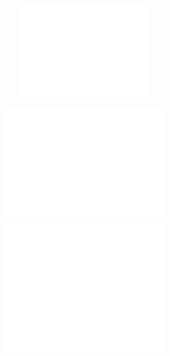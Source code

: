 <p align="center">
  <img src="./github-metrics.svg" width="400" alt="GitHub Metrics">
</p>
<p align="center">
  <img src="./metrics.plugin.isocalendar.fullyear.svg" width="600" alt="Full Year GitHub Calendar">
</p>
<p align="center">
  <img src="./metrics.svg" width="600" alt="GitHub Metrics">
</p>
